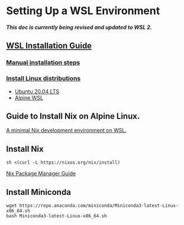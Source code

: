 # Setting Up a WSL Environment

***This doc is currently being revised and updated to WSL 2.***

## [WSL Installation Guide](https://docs.microsoft.com/en-us/windows/wsl/install-win10)

### [Manual installation steps](https://docs.microsoft.com/en-us/windows/wsl/install-win10#manual-installation-steps)

### [Install Linux distributions](https://docs.microsoft.com/en-us/windows/wsl/install-win10#step-6---install-your-linux-distribution-of-choice)

* [Ubuntu 20.04 LTS](https://www.microsoft.com/store/apps/9n6svws3rx71)
* [Alpine WSL](https://github.com/yuk7/AlpineWSL)

## Guide to Install Nix on Alpine Linux.

[A minimal Nix development environment on WSL.](https://cbailey.co.uk/posts/a_minimal_nix_development_environment_on_wsl)

## Install Nix

    sh <(curl -L https://nixos.org/nix/install)
    
[Nix Package Manager Guide](https://nixos.org/nix/manual/)

## Install Miniconda

    wget https://repo.anaconda.com/miniconda/Miniconda3-latest-Linux-x86_64.sh
    bash Miniconda3-latest-Linux-x86_64.sh
